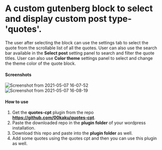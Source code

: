 # A custom gutenberg block to select and display custom post type-'quotes'.

The user after selecting the block can use the settings tab to select the quote from the scrollable list of all the quotes. User can also use the search bar available in the **Select post** setting panel to search and filter the quote titles. User can also use **Color theme** settings panel to select and change the theme color of the quote block.

#### Screenshots
![Screenshot from 2021-05-07 16-07-52](https://user-images.githubusercontent.com/22026768/117437908-7c245d80-af4e-11eb-8f15-d7dac060525a.png)
![Screenshot from 2021-05-07 16-08-19](https://user-images.githubusercontent.com/22026768/117437915-7d558a80-af4e-11eb-8d3e-c51c60652165.png)

#### How to use
1. Get the **quotes-cpt** plugin from the repo **https://github.com/00kaku/quotes-cpt**.
2. Paste the downloaded repo in the **plugin folder** of your wordpress installation.
3. Download this repo and paste into the **plugin folder** as well.
4. Add some quotes using the quotes cpt and then you can use this plugin as well.
